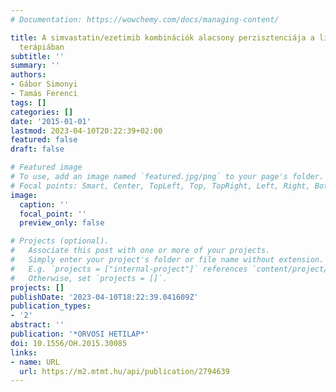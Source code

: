 ```yaml
---
# Documentation: https://wowchemy.com/docs/managing-content/

title: A simvastatin/ezetimib kombinációk alacsony perzisztenciája a lipidcsökkentő
  terápiában
subtitle: ''
summary: ''
authors:
- Gábor Simonyi
- Tamás Ferenci
tags: []
categories: []
date: '2015-01-01'
lastmod: 2023-04-10T20:22:39+02:00
featured: false
draft: false

# Featured image
# To use, add an image named `featured.jpg/png` to your page's folder.
# Focal points: Smart, Center, TopLeft, Top, TopRight, Left, Right, BottomLeft, Bottom, BottomRight.
image:
  caption: ''
  focal_point: ''
  preview_only: false

# Projects (optional).
#   Associate this post with one or more of your projects.
#   Simply enter your project's folder or file name without extension.
#   E.g. `projects = ["internal-project"]` references `content/project/deep-learning/index.md`.
#   Otherwise, set `projects = []`.
projects: []
publishDate: '2023-04-10T18:22:39.041609Z'
publication_types:
- '2'
abstract: ''
publication: '*ORVOSI HETILAP*'
doi: 10.1556/OH.2015.30085
links:
- name: URL
  url: https://m2.mtmt.hu/api/publication/2794639
---
```

